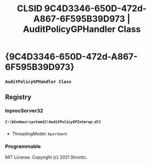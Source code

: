 ﻿---
title: "CLSID 9C4D3346-650D-472d-A867-6F595B39D973 | AuditPolicyGPHandler Class"
excerpt: What is COM-Object CLSID 9C4D3346-650D-472d-A867-6F595B39D973?
---

# {9C4D3346-650D-472d-A867-6F595B39D973}

### `AuditPolicyGPHandler Class`

## Registry


### InprocServer32

##### `C:\Windows\system32\AuditPolicyGPInterop.dll`
* ThreadingModel: `Apartment`

### Programmable


MIT License. Copyright (c) 2021 Strontic.


